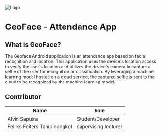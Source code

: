 ![Logo](https://github.com/user-attachments/assets/8b94f792-9110-4892-be83-bad34e279361)

# GeoFace - Attendance App

## What is GeoFace?
The Geoface Android application is an attendance app based on facial recognition and location. This application uses the device's location access to verify the user's location and utilizes the device's camera to capture a selfie of the user for recognition or classification. By leveraging a machine learning model hosted on a cloud service, the captured selfie is sent to the cloud to be recognized by the machine learning model.


## Contributor
| Name                                   | Role                
| ---------------------------------------| --------------------| 
| Alvin Saputra                          | Student/Developer   |
| Felliks Feiters Tampinongkol           | supervising lecturer|

